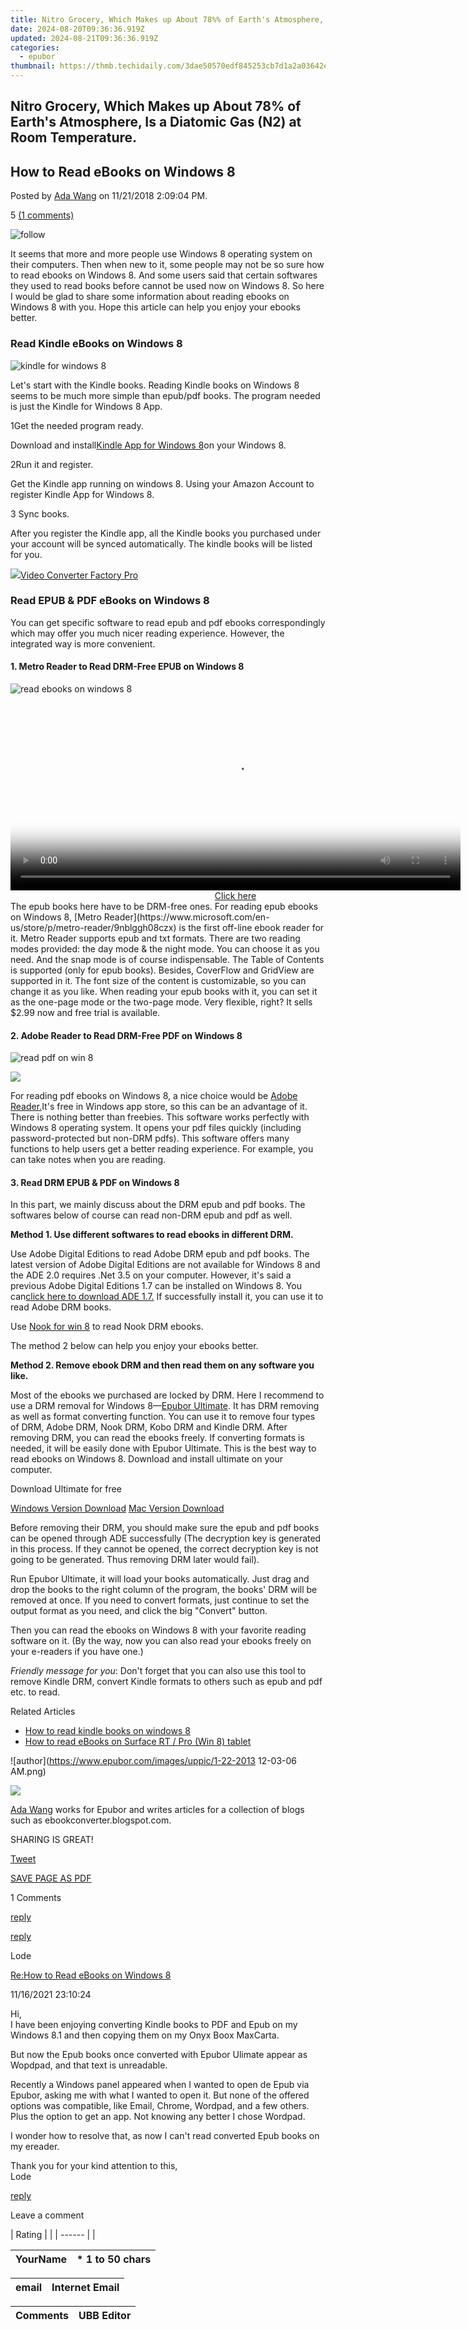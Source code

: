 ```yaml
---
title: Nitro Grocery, Which Makes up About 78%% of Earth's Atmosphere, Is a Diatomic Gas (N2) at Room Temperature.
date: 2024-08-20T09:36:36.919Z
updated: 2024-08-21T09:36:36.919Z
categories:
  - epubor
thumbnail: https://thmb.techidaily.com/3dae50570edf845253cb7d1a2a03642e6fd28847b0566a64ae5bae28165ba633.jpg
---
```


## Nitro Grocery, Which Makes up About 78% of Earth's Atmosphere, Is a Diatomic Gas (N2) at Room Temperature.

## How to Read eBooks on Windows 8

Posted by [Ada Wang](https://plus.google.com/+AdaWang/posts) on 11/21/2018 2:09:04 PM.

5 [(1 comments)](http://www.epubor.com/#comment-area) 



![follow](http://www.epubor.com/images/follow.png)

It seems that more and more people use Windows 8 operating system on their computers. Then when new to it, some people may not be so sure how to read ebooks on Windows 8\. And some users said that certain softwares they used to read books before cannot be used now on Windows 8\. So here I would be glad to share some information about reading ebooks on Windows 8 with you. Hope this article can help you enjoy your ebooks better.

### Read Kindle eBooks on Windows 8

![kindle for windows 8](http://www.epubor.com/images/uppic/kindle-for-win-8.jpg)

 Let's start with the Kindle books. Reading Kindle books on Windows 8 seems to be much more simple than epub/pdf books. The program needed is just the Kindle for Windows 8 App. 

1Get the needed program ready.

Download and install[Kindle App for Windows 8](http://apps.microsoft.com/windows/en-us/app/kindle/1d7e4396-0143-4aed-8892-84eb75e799f3)on your Windows 8.

2Run it and register.

Get the Kindle app running on windows 8\. Using your Amazon Account to register Kindle App for Windows 8.

3 Sync books.

After you register the Kindle app, all the Kindle books you purchased under your account will be synced automatically. The kindle books will be listed for you.

<!-- affiliate ads begin -->
<a href="https://secure.2checkout.com/order/checkout.php?PRODS=4537547&QTY=1&AFFILIATE=108875&CART=1"><img src="https://secure.avangate.com/images/merchant/4b0a0290ad7df100b77e86839989a75e/products/vcfpro.png" border="0">Video Converter Factory Pro</a>
<!-- affiliate ads end -->
### Read EPUB & PDF eBooks on Windows 8 

You can get specific software to read epub and pdf ebooks correspondingly which may offer you much nicer reading experience. However, the integrated way is more convenient.

#### **1\. Metro Reader to Read DRM-Free EPUB on Windows 8** 

![read ebooks on windows 8](http://www.epubor.com/images/uppic/read-ebooks-on-windows-8.jpg)

<!-- affiliate ads begin -->
<span id="1993650">
					<video width="720" height="300" style="cursor:pointer"
           poster="//a.impactradius-go.com/display-clicktoplayimage/1993650.jpeg"
           onclick="if(!this.playClicked){this.play();this.setAttribute('controls',true);this.playClicked=true;}">
	   <source src="//a.impactradius-go.com/display-ad/22993-1993650">
	   <img src="//a.impactradius-go.com/display-clicktoplayimage/1993650.jpeg" style="border: none; height: 100%; width: 100%; object-fit: contain">
	</video>
	<div style="width:720px;text-align:center"><a href="javascript:window.open(decodeURIComponent('https%3A%2F%2Fhomestyler.sjv.io%2Fc%2F5597632%2F1993650%2F22993'), '_blank');void(0);">Click here</a></div>
</span>
<img height="0" width="0" src="https://imp.pxf.io/i/5597632/1993650/22993" style="position:absolute;visibility:hidden;" border="0" />
<!-- affiliate ads end -->
 The epub books here have to be DRM-free ones. For reading epub ebooks on Windows 8, [Metro Reader](https://www.microsoft.com/en-us/store/p/metro-reader/9nblggh08czx) is the first off-line ebook reader for it. Metro Reader supports epub and txt formats. There are two reading modes provided: the day mode & the night mode. You can choose it as you need. And the snap mode is of course indispensable. The Table of Contents is supported (only for epub books). Besides, CoverFlow and GridView are supported in it. The font size of the content is customizable, so you can change it as you like. When reading your epub books with it, you can set it as the one-page mode or the two-page mode. Very flexible, right? It sells $2.99 now and free trial is available.

#### **2\. Adobe Reader to Read DRM-Free PDF on Windows 8** 

![read pdf on win 8](http://www.epubor.com/images/uppic/read-pdf-on-win-8.jpg)

<!-- affiliate ads begin -->
<a href="https://shop.mondly.com/affiliate.php?ACCOUNT=ATISTUDI&AFFILIATE=108875&PATH=https%3A%2F%2Fwww.mondly.com%3FAFFILIATE%3D108875%26RESOURCE%3D%2BGeneral%2B970x90%2B"><img src="https://secure.avangate.com/images/merchant/69c418c33ec2e1a4267fa9bb77fa1428/general-970x90.gif" border="0"></a>
<!-- affiliate ads end -->
For reading pdf ebooks on Windows 8, a nice choice would be [Adobe Reader.](http://apps.microsoft.com/windows/en-US/app/adobe-reader/162a2931-8ee6-4a56-9570-53282525d7a3)It's free in Windows app store, so this can be an advantage of it. There is nothing better than freebies. This software works perfectly with Windows 8 operating system. It opens your pdf files quickly (including password-protected but non-DRM pdfs). This software offers many functions to help users get a better reading experience. For example, you can take notes when you are reading. 

####   **3\. Read DRM EPUB & PDF on Windows 8**

In this part, we mainly discuss about the DRM epub and pdf books. The softwares below of course can read non-DRM epub and pdf as well.

**Method 1\. Use different softwares to read ebooks in different DRM.**

Use Adobe Digital Editions to read Adobe DRM epub and pdf books. The latest version of Adobe Digital Editions are not available for Windows 8 and the ADE 2.0 requires .Net 3.5 on your computer. However, it's said a previous Adobe Digital Editions 1.7 can be installed on Windows 8\. You can[click here to download ADE 1.7.](http://kb2.adobe.com/cps/403/kb403051/attachments/setup.exe) If successfully install it, you can use it to read Adobe DRM books. 

Use [Nook for win 8](http://apps.microsoft.com/windows/en-us/app/nook-books-magazines-newspapers/05dbbb07-cd42-4a5f-9cd3-a329d52bd372) to read Nook DRM ebooks. 

The method 2 below can help you enjoy your ebooks better.

**Method 2\. Remove ebook DRM and then read them on any software you like.**

Most of the ebooks we purchased are locked by DRM. Here I recommend to use a DRM removal for Windows 8—[Epubor Ultimate](https://tools.techidaily.com/epubor/ultimate/). It has DRM removing as well as format converting function. You can use it to remove four types of DRM, Adobe DRM, Nook DRM, Kobo DRM and Kindle DRM. After removing DRM, you can read the ebooks freely. If converting formats is needed, it will be easily done with Epubor Ultimate. This is the best way to read ebooks on Windows 8\. Download and install ultimate on your computer.

Download Ultimate for free

[Windows Version Download](https://tools.techidaily.com/epubor/ultimate/) [Mac Version Download](https://tools.techidaily.com/epubor/ultimate/) 

 Before removing their DRM, you should make sure the epub and pdf books can be opened through ADE successfully (The decryption key is generated in this process. If they cannot be opened, the correct decryption key is not going to be generated. Thus removing DRM later would fail).

Run Epubor Ultimate, it will load your books automatically. Just drag and drop the books to the right column of the program, the books' DRM will be removed at once. If you need to convert formats, just continue to set the output format as you need, and click the big "Convert" button.

Then you can read the ebooks on Windows 8 with your favorite reading software on it. (By the way, now you can also read your ebooks freely on your e-readers if you have one.)

_Friendly message for you_: Don't forget that you can also use this tool to remove Kindle DRM, convert Kindle formats to others such as epub and pdf etc. to read.

Related Articles

* [How to read kindle books on windows 8](https://tools.techidaily.com/epubor/products/)
* [How to read eBooks on Surface RT / Pro (Win 8) tablet](https://tools.techidaily.com/epubor/products/)

![author](https://www.epubor.com/images/uppic/1-22-2013 12-03-06 AM.png)

<!-- affiliate ads begin -->
<a href="https://store.nero.com/order/checkout.php?PRODS=42296855&QTY=1&AFFILIATE=108875&CART=1"><img src="http://cdnwww.nero.com/nero-com-wAssets/img/banners/2023/recode/Nero_Recode_Screen_2.png" border="0"></a>
<!-- affiliate ads end -->
[Ada Wang](https://plus.google.com/+AdaWang/posts) works for Epubor and writes articles for a collection of blogs such as ebookconverter.blogspot.com.

SHARING IS GREAT!

[Tweet](https://twitter.com/share) 

[SAVE PAGE AS PDF](https://tools.techidaily.com/epubor/products/) 



1 Comments

[reply](https://tools.techidaily.com/epubor/products/) 

[reply](https://tools.techidaily.com/epubor/products/) 

Lode

[Re:How to Read eBooks on Windows 8](https://tools.techidaily.com/epubor/products/)

11/16/2021 23:10:24

Hi,  
 I have been enjoying converting Kindle books to PDF and Epub on my Windows 8.1 and then copying them on my Onyx Boox MaxCarta. 

 But now the Epub books once converted with Epubor Ulimate appear as Wopdpad, and that text is unreadable.

 Recently a Windows panel appeared when I wanted to open de Epub via Epubor, asking me with what I wanted to open it. But none of the offered options was compatible, like Email, Chrome, Wordpad, and a few others. Plus the option to get an app. Not knowing any better I chose Wordpad.

 I wonder how to resolve that, as now I can't read converted Epub books on my ereader.

 Thank you for your kind attention to this,  
 Lode 

[reply](https://tools.techidaily.com/epubor/products/) 

Leave a comment

| Rating |  |
| ------ |  |

| YourName | \*  1 to 50 chars |
| -------- | ----------------- |

| email | Internet Email |
| ----- | -------------- |

| Comments | UBB Editor |
| -------- | ---------- |

<ins class="adsbygoogle"
     style="display:block"
     data-ad-format="autorelaxed"
     data-ad-client="ca-pub-7571918770474297"
     data-ad-slot="1223367746"></ins>



<ins class="adsbygoogle"
     style="display:block"
     data-ad-client="ca-pub-7571918770474297"
     data-ad-slot="8358498916"
     data-ad-format="auto"
     data-full-width-responsive="true"></ins>
